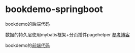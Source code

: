 # bookdemo-springboot

bookdemo的后端代码

数据的持久层使用mybatis框架+分页插件pagehelper
[参考博客](https://blog.csdn.net/csdn_huzeliang/article/details/79350425)

bookdemo的[前端代码](https://github.com/mrzhangfd/bookdemo-vue)

